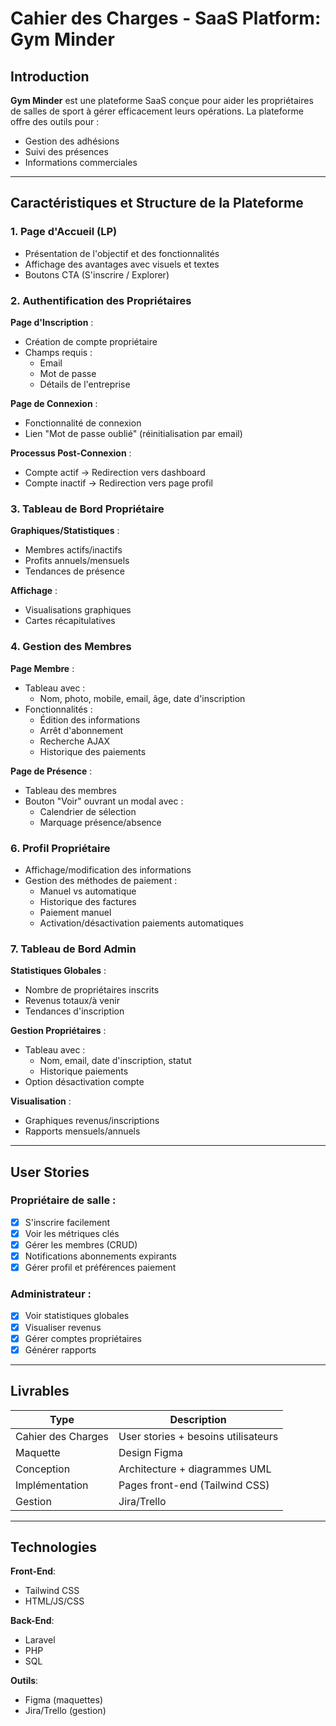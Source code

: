 # Cahier des Charges - SaaS Platform: Gym Minder

## Introduction
**Gym Minder** est une plateforme SaaS conçue pour aider les propriétaires de salles de sport à gérer efficacement leurs opérations. La plateforme offre des outils pour :
- Gestion des adhésions
- Suivi des présences
- Informations commerciales

---

## Caractéristiques et Structure de la Plateforme

### 1. Page d'Accueil (LP)
- Présentation de l'objectif et des fonctionnalités
- Affichage des avantages avec visuels et textes
- Boutons CTA (S'inscrire / Explorer)

### 2. Authentification des Propriétaires
**Page d'Inscription** :
- Création de compte propriétaire
- Champs requis :
  - Email
  - Mot de passe
  - Détails de l'entreprise

**Page de Connexion** :
- Fonctionnalité de connexion
- Lien "Mot de passe oublié" (réinitialisation par email)

**Processus Post-Connexion** :
- Compte actif → Redirection vers dashboard
- Compte inactif → Redirection vers page profil

### 3. Tableau de Bord Propriétaire
**Graphiques/Statistiques** :
- Membres actifs/inactifs
- Profits annuels/mensuels
- Tendances de présence

**Affichage** :
- Visualisations graphiques
- Cartes récapitulatives

### 4. Gestion des Membres
**Page Membre** :
- Tableau avec :
  - Nom, photo, mobile, email, âge, date d'inscription
- Fonctionnalités :
  - Édition des informations
  - Arrêt d'abonnement
  - Recherche AJAX
  - Historique des paiements

**Page de Présence** :
- Tableau des membres
- Bouton "Voir" ouvrant un modal avec :
  - Calendrier de sélection
  - Marquage présence/absence

### 6. Profil Propriétaire
- Affichage/modification des informations
- Gestion des méthodes de paiement :
  - Manuel vs automatique
  - Historique des factures
  - Paiement manuel
  - Activation/désactivation paiements automatiques

### 7. Tableau de Bord Admin
**Statistiques Globales** :
- Nombre de propriétaires inscrits
- Revenus totaux/à venir
- Tendances d'inscription

**Gestion Propriétaires** :
- Tableau avec :
  - Nom, email, date d'inscription, statut
  - Historique paiements
- Option désactivation compte

**Visualisation** :
- Graphiques revenus/inscriptions
- Rapports mensuels/annuels

---

## User Stories

### Propriétaire de salle :
- [x] S'inscrire facilement
- [x] Voir les métriques clés
- [x] Gérer les membres (CRUD)
- [x] Notifications abonnements expirants
- [x] Gérer profil et préférences paiement

### Administrateur :
- [x] Voir statistiques globales
- [x] Visualiser revenus
- [x] Gérer comptes propriétaires
- [x] Générer rapports

---

## Livrables
| Type | Description |
|------|-------------|
| Cahier des Charges | User stories + besoins utilisateurs |
| Maquette | Design Figma |
| Conception | Architecture + diagrammes UML |
| Implémentation | Pages front-end (Tailwind CSS) |
| Gestion | Jira/Trello |

---

## Technologies
**Front-End**:
- Tailwind CSS
- HTML/JS/CSS

**Back-End**:
- Laravel
- PHP
- SQL

**Outils**:
- Figma (maquettes)
- Jira/Trello (gestion)
